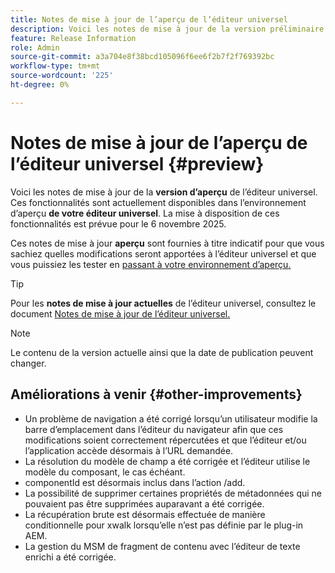 ```yaml
---
title: Notes de mise à jour de l’aperçu de l’éditeur universel
description: Voici les notes de mise à jour de la version préliminaire de l’éditeur universel.
feature: Release Information
role: Admin
source-git-commit: a3a704e8f38bcd105096f6ee6f2b7f2f769392bc
workflow-type: tm+mt
source-wordcount: '225'
ht-degree: 0%

---
```



# Notes de mise à jour de l’aperçu de l’éditeur universel {#preview}

Voici les notes de mise à jour de la **version d’aperçu** de l’éditeur universel. Ces fonctionnalités sont actuellement disponibles dans l’environnement d’aperçu **de votre éditeur universel**. La mise à disposition de ces fonctionnalités est prévue pour le 6 novembre 2025.

Ces notes de mise à jour **aperçu** sont fournies à titre indicatif pour que vous sachiez quelles modifications seront apportées à l’éditeur universel et que vous puissiez les tester en [passant à votre environnement d’aperçu.](/help/sites-cloud/authoring/universal-editor/navigation.md#user-properties)

>[!TIP]
>
>Pour les **notes de mise à jour actuelles** de l’éditeur universel, consultez le document [Notes de mise à jour de l’éditeur universel.](/help/release-notes/universal-editor/current.md)

>[!NOTE]
>
>Le contenu de la version actuelle ainsi que la date de publication peuvent changer.

## Améliorations à venir {#other-improvements}

* Un problème de navigation a été corrigé lorsqu’un utilisateur modifie la barre d’emplacement dans l’éditeur du navigateur afin que ces modifications soient correctement répercutées et que l’éditeur et/ou l’application accède désormais à l’URL demandée.
* La résolution du modèle de champ a été corrigée et l’éditeur utilise le modèle du composant, le cas échéant.
* componentId est désormais inclus dans l’action /add.
* La possibilité de supprimer certaines propriétés de métadonnées qui ne pouvaient pas être supprimées auparavant a été corrigée.
* La récupération brute est désormais effectuée de manière conditionnelle pour xwalk lorsqu’elle n’est pas définie par le plug-in AEM.
* La gestion du MSM de fragment de contenu avec l’éditeur de texte enrichi a été corrigée.
